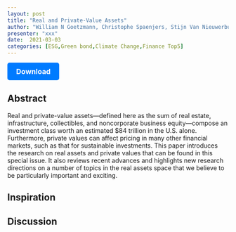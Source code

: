 ```yaml
---
layout: post
title: "Real and Private-Value Assets"
author: "William N Goetzmann, Christophe Spaenjers, Stijn Van Nieuwerburgh"
presenter: "xxx"
date:  2021-03-03
categories: [ESG,Green bond,Climate Change,Finance Top5]
---
```



<p>
  <a href="https://deliverypdf.ssrn.com/delivery.php?ID=075114103000077075114098112124084025125053040028048056123004124126003001091066004078035011028047049060004026090065113066119106009078074029038028013082090102008070077042005006005027124006117066115119090108100104079019126065003123001074090004077003105&EXT=pdf&INDEX=TRUE" class="button">
    Download
  </a>
</p>

<style>
  .button {
    display: inline-block;
    padding: 10px 20px;
    background-color: #007bff;
    color: #fff;
    text-decoration: none;
    border-radius: 5px;
    font-size: 16px;
    font-weight: bold;
  }
</style>

## Abstract
Real and private-value assets—defined here as the sum of real estate, infrastructure, collectibles, and noncorporate business equity—compose an investment class worth an estimated $84 trillion in the U.S. alone. Furthermore, private values can affect pricing in many other financial markets, such as that for sustainable investments. This paper introduces the research on real assets and private values that can be found in this special issue. It also reviews recent advances and highlights new research directions on a number of topics in the real assets space that we believe to be particularly important and exciting.
## Inspiration




## Discussion
